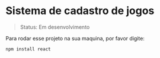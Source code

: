 <h1>Sistema de cadastro de jogos</h1>

> Status: Em desenvolvimento

Para rodar esse projeto na sua maquina, por favor digite:

```
npm install react
```
